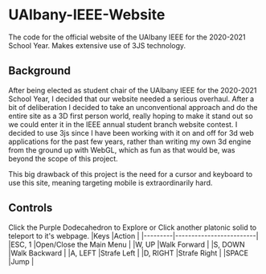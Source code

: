# UAlbany-IEEE-Website
The code for the official website of the UAlbany IEEE for the 2020-2021 School Year. Makes extensive use of 3JS technology.
 
## Background
After being elected as student chair of the UAlbany IEEE for the 2020-2021 School Year, I decided that our website needed a serious overhaul. After a bit of deliberation I decided to take an unconventional approach and do the entire site as a 3D first person world, really hoping to make it stand out so we could enter it in the IEEE annual student branch website contest. I decided to use 3js since I have been working with it on and off for 3d web applications for the past few years, rather than writing my own 3d engine from the ground up with WebGL, which as fun as that would be, was beyond the scope of this project. 
 
This big drawback of this project is the need for a cursor and keyboard to use this site, meaning targeting mobile is extraordinarily hard. 
 
## Controls 
Click the Purple Dodecahedron to Explore or Click another platonic solid to teleport to it's webpage.
|Keys     |Action                   |
|---------|-------------------------|
|ESC, 1   |Open/Close the Main Menu |
|W, UP    |Walk Forward             |
|S, DOWN  |Walk Backward            |
|A, LEFT  |Strafe Left              |
|D, RIGHT |Strafe Right             |
|SPACE    |Jump                     |
